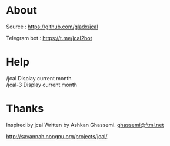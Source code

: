 # About
Source : https://github.com/gladx/jcal

Telegram bot : https://t.me/jcal2bot

# Help
/jcal Display current month  
/jcal-3 Display current month

# Thanks
Inspired by jcal Written by Ashkan Ghassemi. <ghassemi@ftml.net>

http://savannah.nongnu.org/projects/jcal/
